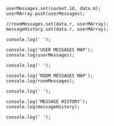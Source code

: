 
        userMessages.set(socket.id, data.m);
        userMArray.push(userMessages);

        //roomMessages.set(data.r, userMArray);
        messageHistory.set(data.r, userMArray);

        console.log(' ');

        console.log('USER MESSAGES MAP');
        console.log(userMessages);

        console.log(' ');

        console.log('ROOM MESSAGES MAP');
        console.log(roomMessages);

        console.log(' ');

        console.log('MESSAGE HISTORY');
        console.log(messageHistory);

        console.log(' ');
